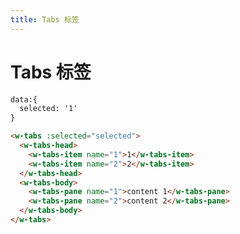 ```yaml
---
title: Tabs 标签
---
```

# Tabs 标签 <Badge text="pass" type="success"/> <Badge text="0.0.3+"/>

<ClientOnly>
  <tabs-demo-1></tabs-demo-1>
</ClientOnly>

```html
data:{
  selected: '1'
}

<w-tabs :selected="selected">
  <w-tabs-head>
    <w-tabs-item name="1">1</w-tabs-item>
    <w-tabs-item name="2">2</w-tabs-item>
  </w-tabs-head>
  <w-tabs-body>
    <w-tabs-pane name="1">content 1</w-tabs-pane>
    <w-tabs-pane name="2">content 2</w-tabs-pane>
  </w-tabs-body>
</w-tabs>
```

<tabs-attributes></tabs-attributes>
<tabs-item-attributes></tabs-item-attributes>
<tabs-pane-attributes></tabs-pane-attributes>